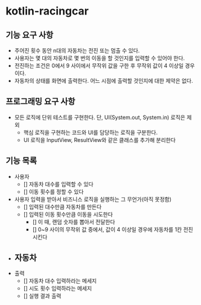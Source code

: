 # kotlin-racingcar
## 기능 요구 사항 
- 주어진 횟수 동안 n대의 자동차는 전진 또는 멈출 수 있다.
- 사용자는 몇 대의 자동차로 몇 번의 이동을 할 것인지를 입력할 수 있어야 한다.
- 전진하는 조건은 0에서 9 사이에서 무작위 값을 구한 후 무작위 값이 4 이상일 경우이다.
- 자동차의 상태를 화면에 출력한다. 어느 시점에 출력할 것인지에 대한 제약은 없다.

## 프로그래밍 요구 사항 
- 모든 로직에 단위 테스트를 구현한다. 단, UI(System.out, System.in) 로직은 제외
  - 핵심 로직을 구현하는 코드와 UI를 담당하는 로직을 구분한다.
  - UI 로직을 InputView, ResultView와 같은 클래스를 추가해 분리한다

## 기능 목록
- 사용자 
  - [] 자동차 대수를 입력할 수 있다 
  - [] 이동 횟수를 정할 수 있다
- 사용자 입력을 받아서 비즈니스 로직을 실행하는 그 무언가(아직 못정함)
  - [] 입력된 대수만큼 자동차를 만든다 
  - [] 입력된 이동 횟수만큼 이동을 시도한다
    - [] 이 때, 랜덤 숫자를 뽑아서 전달한다 
    - [] 0~9 사이의 무작위 값 중에서, 값이 4 이상일 경우에 자동차를 1칸 전진시킨다 
- 자동차
  - 
- 출력
  - [] 자동차 대수 입력하라는 메세지
  - [] 시도 횟수 입력하라는 메세지
  - [] 실행 결과 출력 